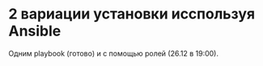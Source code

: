 # 2 вариации установки исспользуя Ansible
Одним playbook (готово) и с помощью ролей (26.12 в 19:00).
